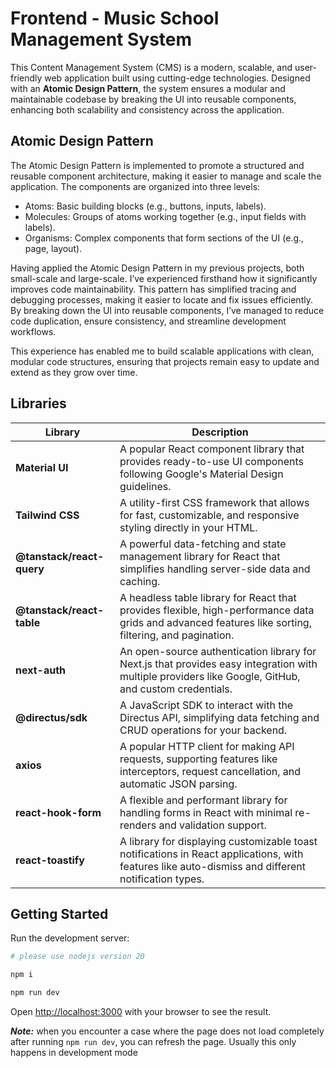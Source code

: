 # Frontend - Music School Management System
This Content Management System (CMS) is a modern, scalable, and user-friendly web application built using cutting-edge technologies. Designed with an **Atomic Design Pattern**, the system ensures a modular and maintainable codebase by breaking the UI into reusable components, enhancing both scalability and consistency across the application.

## Atomic Design Pattern
The Atomic Design Pattern is implemented to promote a structured and reusable component architecture, making it easier to manage and scale the application. The components are organized into three levels:

* Atoms: Basic building blocks (e.g., buttons, inputs, labels).
* Molecules: Groups of atoms working together (e.g., input fields with labels).
* Organisms: Complex components that form sections of the UI (e.g., page, layout).

Having applied the Atomic Design Pattern in my previous projects, both small-scale and large-scale. I’ve experienced firsthand how it significantly improves code maintainability. This pattern has simplified tracing and debugging processes, making it easier to locate and fix issues efficiently. By breaking down the UI into reusable components, I’ve managed to reduce code duplication, ensure consistency, and streamline development workflows.

This experience has enabled me to build scalable applications with clean, modular code structures, ensuring that projects remain easy to update and extend as they grow over time.

## Libraries

| **Library**               | **Description**                                                                                 |
|---------------------------|-------------------------------------------------------------------------------------------------|
| **Material UI**            | A popular React component library that provides ready-to-use UI components following Google's Material Design guidelines. |
| **Tailwind CSS**           | A utility-first CSS framework that allows for fast, customizable, and responsive styling directly in your HTML. |
| **@tanstack/react-query**  | A powerful data-fetching and state management library for React that simplifies handling server-side data and caching. |
| **@tanstack/react-table**  | A headless table library for React that provides flexible, high-performance data grids and advanced features like sorting, filtering, and pagination. |
| **next-auth**              | An open-source authentication library for Next.js that provides easy integration with multiple providers like Google, GitHub, and custom credentials. |
| **@directus/sdk**          | A JavaScript SDK to interact with the Directus API, simplifying data fetching and CRUD operations for your backend. |
| **axios**                  | A popular HTTP client for making API requests, supporting features like interceptors, request cancellation, and automatic JSON parsing. |
| **react-hook-form**        | A flexible and performant library for handling forms in React with minimal re-renders and validation support. |
| **react-toastify**         | A library for displaying customizable toast notifications in React applications, with features like auto-dismiss and different notification types. |



## Getting Started

Run the development server:

```bash
# please use nodejs version 20

npm i

npm run dev
```

Open [http://localhost:3000](http://localhost:3000) with your browser to see the result.

***Note:*** when you encounter a case where the page does not load completely after running `npm run dev`, you can refresh the page. Usually this only happens in development mode
